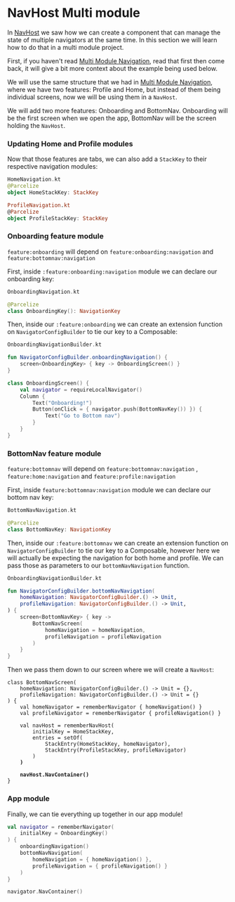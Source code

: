 # NavHost Multi module

In [NavHost](../navhost/) we saw how we can create a component that can manage the state of multiple navigators at the same time. In this section we will learn how to do that in a multi module project.

First, if you haven't read [Multi Module Navigation](./), read that first then come back, it will give a bit more context about the example being used below.

We will use the same structure that we had in [Multi Module Navigation](./), where we have two features: Profile and Home, but instead of them being individual screens, now we will be using them in a `NavHost`.

We will add two more features: Onboarding and BottomNav. Onboarding will be the first screen when we open the app, BottomNav will be the screen holding the `NavHost`.&#x20;

### Updating Home and Profile modules

Now that those features are tabs, we can also add a `StackKey` to their respective navigation modules:

```kotlin
HomeNavigation.kt
@Parcelize
object HomeStackKey: StackKey

ProfileNavigation.kt
@Parcelize
object ProfileStackKey: StackKey
```

### Onboarding feature module

`feature:onboarding`  will depend on `feature:onboarding:navigation` and `feature:bottomnav:navigation`

First, inside `:feature:onboarding:navigation` module we can declare our onboarding key:

```kotlin
OnboardingNavigation.kt

@Parcelize
class OnboardingKey(): NavigationKey
```

Then, inside our `:feature:onboarding` we can create an extension function on `NavigatorConfigBuilder`  to tie our key to a Composable:

```kotlin
OnboardingNavigationBuilder.kt

fun NavigatorConfigBuilder.onboardingNavigation() {
    screen<OnboardingKey> { key -> OnboardingScreen() }
}

class OnboardingScreen() {
    val navigator = requireLocalNavigator()
    Column {
        Text("Onboarding!")
        Button(onClick = { navigator.push(BottomNavKey()) }) {
            Text("Go to Bottom nav")
        }
    }
}
```

### BottomNav feature module

`feature:bottomnav`  will depend on `feature:bottomnav:navigation` , `feature:home:navigation` and `feature:profile:navigation`

First, inside `feature:bottomnav:navigation` module we can declare our bottom nav key:

```kotlin
BottomNavNavigation.kt

@Parcelize
class BottomNavKey: NavigationKey
```

Then, inside our `:feature:bottomnav` we can create an extension function on `NavigatorConfigBuilder`  to tie our key to a Composable, however here we will actually be expecting the navigation for both home and profile. We can pass those as parameters to our `bottomNavNavigation` function.

```kotlin
OnboardingNavigationBuilder.kt

fun NavigatorConfigBuilder.bottomNavNavigation(
    homeNavigation: NavigatorConfigBuilder.() -> Unit,
    profileNavigation: NavigatorConfigBuilder.() -> Unit,
) {
    screen<BottomNavKey> { key -> 
        BottomNavScreen(
            homeNavigation = homeNavigation,
            profileNavigation = profileNavigation
        ) 
    }
}
```

Then we pass them down to our screen where we will create a `NavHost`:

<pre class="language-kotlin"><code class="lang-kotlin">class BottomNavScreen(
    homeNavigation: NavigatorConfigBuilder.() -> Unit = {},
    profileNavigation: NavigatorConfigBuilder.() -> Unit = {}
) {
    val homeNavigator = rememberNavigator { homeNavigation() }
    val profileNavigator = rememberNavigator { profileNavigation() }
    
    val navHost = rememberNavHost(
        initialKey = HomeStackKey,
        entries = setOf(
            StackEntry(HomeStackKey, homeNavigator),
            StackEntry(ProfileStackKey, profileNavigator)
        )
<strong>    )
</strong><strong>    
</strong><strong>    navHost.NavContainer()
</strong>}
</code></pre>

### App module

Finally, we can tie everything up together in our app module!

```kotlin
val navigator = rememberNavigator(
    initialKey = OnboardingKey()
) {
    onboardingNavigation()
    bottomNavNavigation(
        homeNavigation = { homeNavigation() },
        profileNavigation = { profileNavigation() }
    )    
}

navigator.NavContainer()
```
